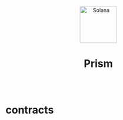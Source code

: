 <br/>
<p align="center">
    <a>
        <img alt="Solana" src="https://avatars.githubusercontent.com/u/105610116?s=200&v=4" width="100"/>
    </a>
</p>
<h1 align="center"> Prism </h1>
<br/>
<br/>

# contracts
